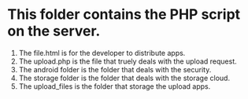 This folder contains the PHP script on the server.  
============
1. The file.html is for the developer to distribute apps.  
2. The upload.php is the file that truely deals with the upload request.  
3. The android folder is the folder that deals with the security.  
4. The storage folder is the folder that deals with the storage cloud.  
5. The upload_files is the folder that storage the upload apps. 

